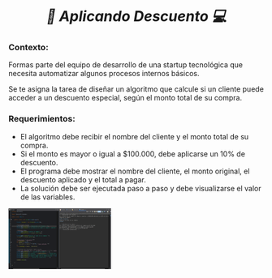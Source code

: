 **_<h1 align="center">:vulcan_salute: Aplicando Descuento :computer:</h1>_**

**<h3>Contexto:</h3>**
<p>Formas parte del equipo de desarrollo de una startup tecnológica que necesita automatizar algunos procesos internos básicos.</p>
<p>Se te asigna la tarea de diseñar un algoritmo que calcule si un cliente puede acceder a un descuento especial, según el monto total de su compra.</p>

**<h3>Requerimientos:</h3>**
- El algoritmo debe recibir el nombre del cliente y el monto total de su compra.
- Si el monto es mayor o igual a $100.000, debe aplicarse un 10% de descuento.
- El programa debe mostrar el nombre del cliente, el monto original, el descuento aplicado y el total a pagar.
- La solución debe ser ejecutada paso a paso y debe visualizarse el valor de las variables.

<img src="./assets/img/codigo_y_terminal.png" alt="" style="width: 40%;"> <img src="./ejercicio_practico_2/img/ConectarWifiCasa_acceso_incorrecto.jpg" alt="" style="width: 40%;">
